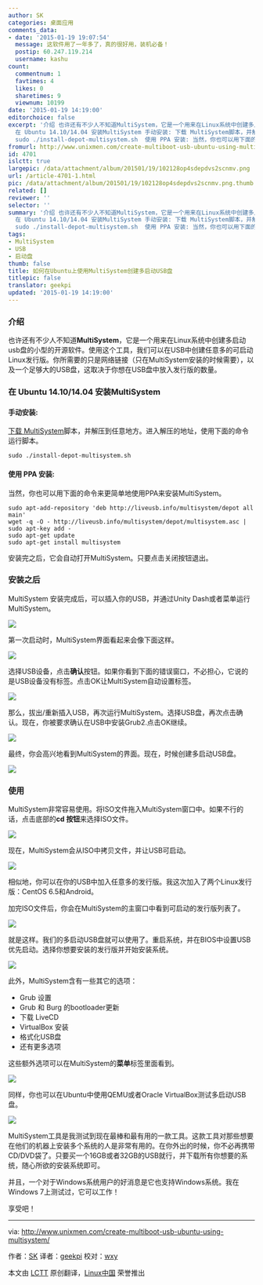 ```yaml
---
author: SK
categories: 桌面应用
comments_data:
- date: '2015-01-19 19:07:54'
  message: 这软件用了一年多了，真的很好用，装机必备！
  postip: 60.247.119.214
  username: kashu
count:
  commentnum: 1
  favtimes: 4
  likes: 0
  sharetimes: 9
  viewnum: 10199
date: '2015-01-19 14:19:00'
editorchoice: false
excerpt: '介绍 也许还有不少人不知道MultiSystem，它是一个用来在Linux系统中创建多启动usb盘的小型的开源软件。使用这个工具，我们可以在USB中创建任意多的可启动Linux发行版。你所需要的只是网络链接（只在MultiSystem安装的时候需要），以及一个足够大的USB盘，这取决于你想在USB盘中放入发行版的数量。
  在 Ubuntu 14.10/14.04 安装MultiSystem 手动安装: 下载 MultiSystem脚本，并解压到任意地方。进入解压的地址，使用下面的命令运行脚本。
  sudo ./install-depot-multisystem.sh  使用 PPA 安装: 当然，你也可以用下面的命令来更简单地使用PPA'
fromurl: http://www.unixmen.com/create-multiboot-usb-ubuntu-using-multisystem/
id: 4701
islctt: true
largepic: /data/attachment/album/201501/19/102128op4sdepdvs2scnmv.png
url: /article-4701-1.html
pic: /data/attachment/album/201501/19/102128op4sdepdvs2scnmv.png.thumb.jpg
related: []
reviewer: ''
selector: ''
summary: '介绍 也许还有不少人不知道MultiSystem，它是一个用来在Linux系统中创建多启动usb盘的小型的开源软件。使用这个工具，我们可以在USB中创建任意多的可启动Linux发行版。你所需要的只是网络链接（只在MultiSystem安装的时候需要），以及一个足够大的USB盘，这取决于你想在USB盘中放入发行版的数量。
  在 Ubuntu 14.10/14.04 安装MultiSystem 手动安装: 下载 MultiSystem脚本，并解压到任意地方。进入解压的地址，使用下面的命令运行脚本。
  sudo ./install-depot-multisystem.sh  使用 PPA 安装: 当然，你也可以用下面的命令来更简单地使用PPA'
tags:
- MultiSystem
- USB
- 启动盘
thumb: false
title: 如何在Ubuntu上使用MultiSystem创建多启动USB盘
titlepic: false
translator: geekpi
updated: '2015-01-19 14:19:00'
---
```


### 介绍


也许还有不少人不知道**MultiSystem**，它是一个用来在Linux系统中创建多启动usb盘的小型的开源软件。使用这个工具，我们可以在USB中创建任意多的可启动Linux发行版。你所需要的只是网络链接（只在MultiSystem安装的时候需要），以及一个足够大的USB盘，这取决于你想在USB盘中放入发行版的数量。


### 在 Ubuntu 14.10/14.04 安装MultiSystem


#### 手动安装:


[下载 MultiSystem](http://liveusb.info/multisystem/install-depot-multisystem.sh.tar.bz2)脚本，并解压到任意地方。进入解压的地址，使用下面的命令运行脚本。



```
sudo ./install-depot-multisystem.sh

```

#### 使用 PPA 安装:


当然，你也可以用下面的命令来更简单地使用PPA来安装MultiSystem。



```
sudo apt-add-repository 'deb http://liveusb.info/multisystem/depot all main'
wget -q -O - http://liveusb.info/multisystem/depot/multisystem.asc | sudo apt-key add -
sudo apt-get update
sudo apt-get install multisystem

```

安装完之后，它会自动打开MultiSystem。只要点击关闭按钮退出。


### 安装之后


MultiSystem 安装完成后，可以插入你的USB，并通过Unity Dash或者菜单运行MultiSystem。


![](/data/attachment/album/201501/19/102128op4sdepdvs2scnmv.png)


第一次启动时，MultiSystem界面看起来会像下面这样。


![](/data/attachment/album/201501/19/102129jg2iscwzigw2zc4i.png)


选择USB设备，点击**确认**按钮。如果你看到下面的错误窗口，不必担心，它说的是USB设备没有标签。点击OK让MultiSystem自动设置标签。


![](/data/attachment/album/201501/19/102130argxkgdptagkugak.png)


那么，拔出/重新插入USB，再次运行MultiSystem。选择USB盘，再次点击确认。现在，你被要求确认在USB中安装Grub2.点击OK继续。


![](/data/attachment/album/201501/19/102132oqxhjdb1x8zz0xjr.png)


最终，你会高兴地看到MultiSystem的界面。现在，时候创建多启动USB盘。


![](/data/attachment/album/201501/19/102134xt000p2z0typyhy0.png)


### 使用


MultiSystem非常容易使用。将ISO文件拖入MultiSystem窗口中。如果不行的话，点击底部的**cd 按钮**来选择ISO文件。


![](/data/attachment/album/201501/19/102135k1b47zkczc149ba4.png)


现在，MultiSystem会从ISO中拷贝文件，并让USB可启动。


![](/data/attachment/album/201501/19/102138egocu4csocgjgqgi.png)


相似地，你可以在你的USB中加入任意多的发行版。我这次加入了两个Linux发行版：CentOS 6.5和Android。


加完ISO文件后，你会在MultiSystem的主窗口中看到可启动的发行版列表了。


![](/data/attachment/album/201501/19/102141jnjqqqq2tnntukla.png)


就是这样。我们的多启动USB盘就可以使用了。重启系统，并在BIOS中设置USB优先启动。选择你想要安装的发行版并开始安装系统。


![](/data/attachment/album/201501/19/102142ljsazzbbccusb551.png)


此外，MultiSystem含有一些其它的选项：


* Grub 设置
* Grub 和 Burg 的bootloader更新
* 下载 LiveCD
* VirtualBox 安装
* 格式化USB盘
* 还有更多选项


这些额外选项可以在MultiSystem的**菜单**标签里面看到。


![](/data/attachment/album/201501/19/102145d8pispek10rgegok.png)


同样，你也可以在Ubuntu中使用QEMU或者Oracle VirtualBox测试多启动USB盘。


![](/data/attachment/album/201501/19/102148nkkssssaqvsv5paw.png)


MultiSystem工具是我测试到现在最棒和最有用的一款工具。这款工具对那些想要在他们的机器上安装多个系统的人是非常有用的。在你外出的时候，你不必再携带CD/DVD袋了。只要买一个16GB或者32GB的USB就行，并下载所有你想要的系统，随心所欲的安装系统即可。


并且，一个对于Windows系统用户的好消息是它也支持Windows系统。我在Windows 7上测试过，它可以工作！


享受吧！




---


via: <http://www.unixmen.com/create-multiboot-usb-ubuntu-using-multisystem/>


作者：[SK](http://www.unixmen.com/author/sk/) 译者：[geekpi](https://github.com/geekpi) 校对：[wxy](https://github.com/wxy)


本文由 [LCTT](https://github.com/LCTT/TranslateProject) 原创翻译，[Linux中国](http://linux.cn/) 荣誉推出